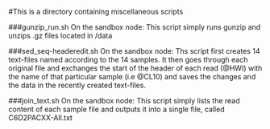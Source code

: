 #This is a directory containing miscellaneous scripts

###gunzip_run.sh
On the sandbox node:
This script simply runs gunzip and unzips .gz files located in /data

###sed_seq-headeredit.sh
On the sandbox node:
Ths script first creates 14 text-files named according to the 14 samples.
It then goes through each original file and exchanges the start of the header of each read (@HWI) with the name of that particular sample (i.e @CL10) and saves the changes and the data in the recently created text-files.


###join_text.sh
On the sandbox node:
This script simply lists the read content of each sample file and outputs it into a single file, called C6D2PACXX-All.txt
